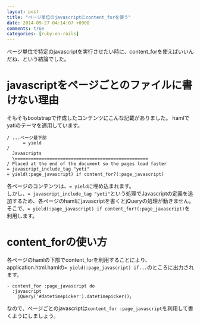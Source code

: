 ```yaml
---
layout: post
title: "ページ単位のjavascriptにcontent_forを使う"
date: 2014-09-27 04:14:07 +0900
comments: true
categories: [ruby-on-rails]
---
```


ページ単位で特定のjavascriptを実行させたい時に、content_forを使えばいいんだね、という結論でした。  

<!-- more -->

# javascriptをページごとのファイルに書けない理由

そもそもbootstrapで作成したコンテンツにこんな記載がありました。
hamlでyatiのテーマを適用しています。

```haml app/views/layouts/application.html.haml
/ ...ページ最下部
      = yield
/
  Javascripts
  \==================================================
/ Placed at the end of the document so the pages load faster
= javascript_include_tag "yeti"
= yield(:page_javascript) if content_for?(:page_javascript)
```

各ページのコンテンツは、`= yield`に埋め込まれます。  
しかし、`= javascript_include_tag "yeti"`という処理でJavascriptの定義を追加するため、各ページのhamlにjavascriptを書くとjQueryの処理が動きません。  
そこで、`= yield(:page_javascript) if content_for?(:page_javascript)`を利用します。

# content_forの使い方

各ページのhamlの下部でcontent_forを利用することにより、application.html.hamlの`= yield(:page_javascript) if...`のところに出力されます。

```haml app/views/tasks/new.html.haml
- content_for :page_javascript do
  :javascript
    jQuery('#datetimepicker').datetimepicker();

```

なので、ページごとのjavascriptは`content_for :page_javascript`を利用して書くようにしましょう。
